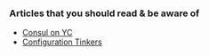 ### Articles that you should read & be aware of

- [Consul on YC](https://news.ycombinator.com/item?id=7604787)
- [Configuration Tinkers](http://stani.sh/walter/pfcts/)
